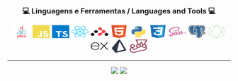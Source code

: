 ### <div align="center">💻 Linguagens e Ferramentas / Languages and Tools 💻</div>

<div style="display: inline_block" align="center">
<img alt="Yann-Java" height="30" width="40" src="https://raw.githubusercontent.com/devicons/devicon/master/icons/java/java-original-wordmark.svg">
<img alt="Yann-Js" height="30" width="40" src="https://raw.githubusercontent.com/devicons/devicon/master/icons/javascript/javascript-plain.svg">
<img alt="Yann-Ts" height="30" width="40" src="https://raw.githubusercontent.com/devicons/devicon/master/icons/typescript/typescript-plain.svg">
<img alt="Yann-React" height="30" width="40" src="https://raw.githubusercontent.com/devicons/devicon/master/icons/react/react-original.svg">
<img alt="Yann-ReactRouter" height="30" width="40" src="https://raw.githubusercontent.com/devicons/devicon/6910f0503efdd315c8f9b858234310c06e04d9c0/icons/reactrouter/reactrouter-original.svg">
<img alt="Yann-HTML" height="30" width="40" src="https://raw.githubusercontent.com/devicons/devicon/master/icons/html5/html5-original.svg">
<img alt="Yann-Python" height="30" width="40" src="https://raw.githubusercontent.com/devicons/devicon/master/icons/python/python-original.svg">
<img alt="Yann-CSS" height="30" width="40" src="https://raw.githubusercontent.com/devicons/devicon/master/icons/css3/css3-original.svg">
<img alt="Yann-SASS" height="30" width="40" src="https://raw.githubusercontent.com/devicons/devicon/6910f0503efdd315c8f9b858234310c06e04d9c0/icons/sass/sass-original.svg">
<img alt="Yann-PostgreSQL" height="30" width="40" src="https://raw.githubusercontent.com/devicons/devicon/6910f0503efdd315c8f9b858234310c06e04d9c0/icons/postgresql/postgresql-original.svg">
<img alt="Yann-NodeJs" height="30" width="40" src="https://raw.githubusercontent.com/devicons/devicon/6910f0503efdd315c8f9b858234310c06e04d9c0/icons/nodejs/nodejs-line.svg">
<img alt="Yann-Express" height="30" width="40" src="https://raw.githubusercontent.com/devicons/devicon/6910f0503efdd315c8f9b858234310c06e04d9c0/icons/express/express-original.svg">
<img alt="Yann-Prisma" height="30" width="40" src="https://raw.githubusercontent.com/devicons/devicon/6910f0503efdd315c8f9b858234310c06e04d9c0/icons/prisma/prisma-original.svg">
<img alt="Yann-Jest" height="30" width="40" src="https://raw.githubusercontent.com/devicons/devicon/6910f0503efdd315c8f9b858234310c06e04d9c0/icons/jest/jest-plain.svg">
</div>
  
---

  <div align="center">
     <a href = "mailto:yanngsb.dev@gmail.com"><img src="https://img.shields.io/badge/-Gmail-%23333?style=for-the-badge&logo=gmail&logoColor=white" target="_blank"></a>
  <a href="https://www.linkedin.com/in/yanngsbdev/" target="_blank"><img src="https://img.shields.io/badge/-LinkedIn-%230077B5?style=for-the-badge&logo=linkedin&logoColor=white" target="_blank"></a> 
  </div>
